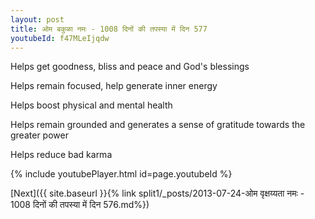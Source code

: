 ```yaml
---
layout: post
title: ओम बकुळा नमः - 1008 दिनों की तपस्या में दिन 577
youtubeId: f47MLeIjqdw
---
```

 
 
Helps get goodness, bliss and peace and God's blessings
 
Helps remain focused, help generate inner energy 
 
Helps boost physical and mental health 
 
Helps remain grounded and generates a sense of gratitude towards the greater power 
 
Helps reduce bad karma
 
 
 
 


{% include youtubePlayer.html id=page.youtubeId %}
 
[Next]({{ site.baseurl }}{% link  split1/_posts/2013-07-24-ओम वृक्षय्यता नमः - 1008 दिनों की तपस्या में दिन 576.md%})
 
